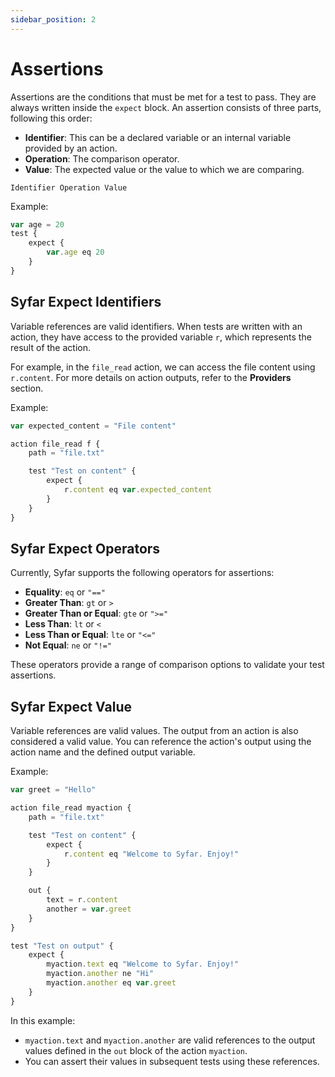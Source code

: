 ```yaml
---
sidebar_position: 2
---
```


# Assertions

Assertions are the conditions that must be met for a test to pass. They are always written inside the `expect` block. An assertion consists of three parts, following this order:
- **Identifier**: This can be a declared variable or an internal variable provided by an action.
- **Operation**: The comparison operator.
- **Value**: The expected value or the value to which we are comparing.

```
Identifier Operation Value
```
Example:

```js
var age = 20
test {
    expect {
        var.age eq 20
    }
}
```

## Syfar Expect Identifiers

Variable references are valid identifiers. When tests are written with an action, they have access to the provided variable `r`, which represents the result of the action.

For example, in the `file_read` action, we can access the file content using `r.content`. For more details on action outputs, refer to the **Providers** section.

Example:

```js
var expected_content = "File content"

action file_read f {
    path = "file.txt"

    test "Test on content" {
        expect {
            r.content eq var.expected_content
        }
    }
}
```

## Syfar Expect Operators

Currently, Syfar supports the following operators for assertions:

- **Equality**: `eq` or `"=="`
- **Greater Than**: `gt` or `>`
- **Greater Than or Equal**: `gte` or `">="`
- **Less Than**: `lt` or `<`
- **Less Than or Equal**: `lte` or `"<="`
- **Not Equal**: `ne` or `"!="`

These operators provide a range of comparison options to validate your test assertions.


## Syfar Expect Value

Variable references are valid values. The output from an action is also considered a valid value. You can reference the action's output using the action name and the defined output variable.

Example:

```js
var greet = "Hello" 

action file_read myaction {
    path = "file.txt"

    test "Test on content" {
        expect {
            r.content eq "Welcome to Syfar. Enjoy!"
        }
    }

    out {
        text = r.content
        another = var.greet
    }
}

test "Test on output" {
    expect {
        myaction.text eq "Welcome to Syfar. Enjoy!"
        myaction.another ne "Hi"
        myaction.another eq var.greet
    }
}
```

In this example:
- `myaction.text` and `myaction.another` are valid references to the output values defined in the `out` block of the action `myaction`.
- You can assert their values in subsequent tests using these references.




